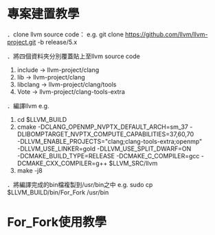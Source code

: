 # 專案建置教學

．clone llvm source code：
  e.g. git clone https://github.com/llvm/llvm-project.git -b release/5.x
  
．將四個資料夾分別覆蓋貼上至llvm source code
  1. include → llvm-project/clang
  2. lib → llvm-project/clang
  3. libclang → llvm-project/clang/tools
  4. Vote → llvm-project/clang-tools-extra

．編譯llvm
 e.g. 
  1. cd $LLVM_BUILD
  2. cmake -DCLANG_OPENMP_NVPTX_DEFAULT_ARCH=sm_37 -DLIBOMPTARGET_NVPTX_COMPUTE_CAPABILITIES=37,60,70 \
     -DLLVM_ENABLE_PROJECTS="clang;clang-tools-extra;openmp" \
     -DLLVM_USE_LINKER=gold -DLLVM_USE_SPLIT_DWARF=ON \
     -DCMAKE_BUILD_TYPE=RELEASE -DCMAKE_C_COMPILER=gcc -DCMAKE_CXX_COMPILER=g++ $LLVM_SRC/llvm
  3. make -j8

．將編譯完成的bin檔複製到/usr/bin之中
  e.g. sudo cp $LLVM_BUILD/bin/For_Fork /usr/bin

# For_Fork使用教學



